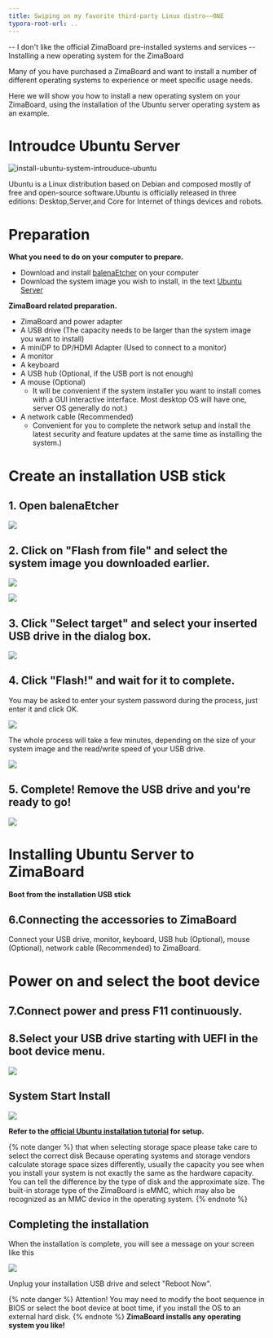 ```yaml
---
title: Swiping on my favorite third-party Linux distro——ONE
typora-root-url: ..
---
```

-- I don't like the official ZimaBoard pre-installed systems and services
-- Installing a new operating system for the ZimaBoard

Many of you have purchased a ZimaBoard and want to install a number of different operating systems to experience or meet specific usage needs.

Here we will show you how to install a new operating system on your ZimaBoard, using the installation of the Ubuntu server operating system as an example.

# Introudce Ubuntu Server 

![install-ubuntu-system-introuduce-ubuntu](/images/Installing-Ubuntu-System/install-ubuntu-system-introuduce-ubuntu.png?400x100)

Ubuntu is a Linux distribution based on Debian and composed mostly of free and open-source software.Ubuntu is officially released in three editions: Desktop,Server,and Core for Internet of things devices and robots.

# Preparation

**What you need to do on your computer to prepare.**
- Download and install [balenaEtcher](https://www.balena.io/etcher/) on your computer
- Download the system image you wish to install, in the text [Ubuntu Server](https://ubuntu.com/download/server)
  

**ZimaBoard related preparation.**

- ZimaBoard and power adapter
- A USB drive (The capacity needs to be larger than the system image you want to install)
- A miniDP to DP/HDMI Adapter (Used to connect to a monitor)
- A monitor
- A keyboard
- A USB hub (Optional, if the USB port is not enough)
- A mouse (Optional)
  - It will be convenient if the system installer you want to install comes with a GUI interactive interface. Most desktop OS will have one, server OS generally do not.)
- A network cable (Recommended)
  - Convenient for you to complete the network setup and install the latest security and feature updates at the same time as installing the system.)

# Create an installation USB stick

## 1.  Open balenaEtcher


![](/images/Installing-Ubuntu-System/install-ubuntu-system-open-balenaetcher.jpg)

## 2. Click on "Flash from file" and select the system image you downloaded earlier.

![](/images/Installing-Ubuntu-System/intall-ubuntu-system-choose-image-in-balenaetcher.png)


![](/images/Installing-Ubuntu-System/install-ubuntu-system-choose-image-in-balenaetcher1.png)

## 3. Click "Select target" and select your inserted USB drive in the dialog box.

![](/images/Installing-Ubuntu-System/install-ubuntu-system-choose-usb-disk.png)

## 4. Click "Flash!" and wait for it to complete.
You may be asked to enter your system password during the process, just enter it and click OK.

![](/images/Installing-Ubuntu-System/install-ubuntu-system-enter-password.png)

The whole process will take a few minutes, depending on the size of your system image and the read/write speed of your USB drive.

![](/images/Installing-Ubuntu-System/install-ubuntu-system-makeing-image.png)

## 5. Complete! Remove the USB drive and you're ready to go!

![](/images/Installing-Ubuntu-System/install-ubuntu-system-image-complete.png)


# Installing Ubuntu Server to ZimaBoard

**Boot from the installation USB stick**

## 6.Connecting the accessories to ZimaBoard

Connect your USB drive, monitor, keyboard, USB hub (Optional), mouse (Optional), network cable (Recommended) to ZimaBoard.


# Power on and select the boot device


## 7.Connect power and press F11 continuously.

## 8.Select your USB drive starting with UEFI in the boot device menu.

![](/images/Installing-Ubuntu-System/intall-ubuntu-system-choose-usb-boot.jpg)

## System Start Install

![](/images/Installing-Ubuntu-System/install-ubintu-system-start-installing.png)

**Refer to the [official Ubuntu installation tutorial](https://ubuntu.com/tutorials/install-ubuntu-server#3-boot-from-install-media) for setup.**


{% note danger %}
that when selecting storage space please take care to select the correct disk
Because operating systems and storage vendors calculate storage space sizes differently, usually the capacity you see when you install your system is not exactly the same as the hardware capacity. You can tell the difference by the type of disk and the approximate size.
The built-in storage type of the ZimaBoard is eMMC, which may also be recognized as an MMC device in the operating system.
{% endnote %}

## Completing the installation

When the installation is complete, you will see a message on your screen like this

![](/images/Installing-Ubuntu-System/install-ubuntu-system-complete-install.png)

Unplug your installation USB drive and select "Reboot Now".


{% note danger %}
Attention! You may need to modify the boot sequence in BIOS or select the boot device at boot time, if you install the OS to an external hard disk.
{% endnote %}
**ZimaBoard installs any operating system you like!**













